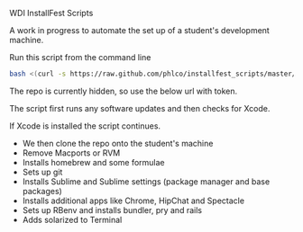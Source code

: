 WDI InstallFest Scripts

A work in progress to automate the set up of a student's development machine.

Run this script from the command line

```bash
bash <(curl -s https://raw.github.com/phlco/installfest_scripts/master/install.sh)
```

The repo is currently hidden, so use the below url with token.

The script first runs any software updates and then checks for Xcode.

If Xcode is installed the script continues.

- We then clone the repo onto the student's machine
- Remove Macports or RVM
- Installs homebrew and some formulae
- Sets up git
- Installs Sublime and Sublime settings (package manager and base packages)
- Installs additional apps like Chrome, HipChat and Spectacle
- Sets up RBenv and installs bundler, pry and rails
- Adds solarized to Terminal
